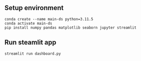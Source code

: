 ## Setup environment
```
conda create --name main-ds python=3.11.5
conda activate main-ds
pip install numpy pandas matplotlib seaborn jupyter streamlit
```

## Run steamlit app
```
streamlit run dashboard.py
```
